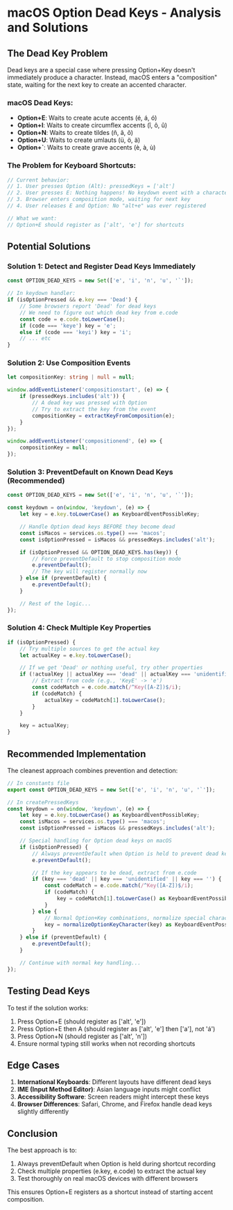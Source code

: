 # macOS Option Dead Keys - Analysis and Solutions

## The Dead Key Problem

Dead keys are a special case where pressing Option+Key doesn't immediately produce a character. Instead, macOS enters a "composition" state, waiting for the next key to create an accented character.

### macOS Dead Keys:

- **Option+E**: Waits to create acute accents (é, á, ó)
- **Option+I**: Waits to create circumflex accents (î, ô, û)
- **Option+N**: Waits to create tildes (ñ, ã, õ)
- **Option+U**: Waits to create umlauts (ü, ö, ä)
- **Option+`**: Waits to create grave accents (è, à, ù)

### The Problem for Keyboard Shortcuts:

```javascript
// Current behavior:
// 1. User presses Option (Alt): pressedKeys = ['alt']
// 2. User presses E: Nothing happens! No keydown event with a character
// 3. Browser enters composition mode, waiting for next key
// 4. User releases E and Option: No "alt+e" was ever registered

// What we want:
// Option+E should register as ['alt', 'e'] for shortcuts
```

## Potential Solutions

### Solution 1: Detect and Register Dead Keys Immediately

```typescript
const OPTION_DEAD_KEYS = new Set(['e', 'i', 'n', 'u', '`']);

// In keydown handler:
if (isOptionPressed && e.key === 'Dead') {
	// Some browsers report 'Dead' for dead keys
	// We need to figure out which dead key from e.code
	const code = e.code.toLowerCase();
	if (code === 'keye') key = 'e';
	else if (code === 'keyi') key = 'i';
	// ... etc
}
```

### Solution 2: Use Composition Events

```typescript
let compositionKey: string | null = null;

window.addEventListener('compositionstart', (e) => {
	if (pressedKeys.includes('alt')) {
		// A dead key was pressed with Option
		// Try to extract the key from the event
		compositionKey = extractKeyFromComposition(e);
	}
});

window.addEventListener('compositionend', (e) => {
	compositionKey = null;
});
```

### Solution 3: PreventDefault on Known Dead Keys (Recommended)

```typescript
const OPTION_DEAD_KEYS = new Set(['e', 'i', 'n', 'u', '`']);

const keydown = on(window, 'keydown', (e) => {
	let key = e.key.toLowerCase() as KeyboardEventPossibleKey;

	// Handle Option dead keys BEFORE they become dead
	const isMacos = services.os.type() === 'macos';
	const isOptionPressed = isMacos && pressedKeys.includes('alt');

	if (isOptionPressed && OPTION_DEAD_KEYS.has(key)) {
		// Force preventDefault to stop composition mode
		e.preventDefault();
		// The key will register normally now
	} else if (preventDefault) {
		e.preventDefault();
	}

	// Rest of the logic...
});
```

### Solution 4: Check Multiple Key Properties

```typescript
if (isOptionPressed) {
	// Try multiple sources to get the actual key
	let actualKey = e.key.toLowerCase();

	// If we get 'Dead' or nothing useful, try other properties
	if (!actualKey || actualKey === 'dead' || actualKey === 'unidentified') {
		// Extract from code (e.g., 'KeyE' -> 'e')
		const codeMatch = e.code.match(/^Key([A-Z])$/i);
		if (codeMatch) {
			actualKey = codeMatch[1].toLowerCase();
		}
	}

	key = actualKey;
}
```

## Recommended Implementation

The cleanest approach combines prevention and detection:

```typescript
// In constants file
export const OPTION_DEAD_KEYS = new Set(['e', 'i', 'n', 'u', '`']);

// In createPressedKeys
const keydown = on(window, 'keydown', (e) => {
	let key = e.key.toLowerCase() as KeyboardEventPossibleKey;
	const isMacos = services.os.type() === 'macos';
	const isOptionPressed = isMacos && pressedKeys.includes('alt');

	// Special handling for Option dead keys on macOS
	if (isOptionPressed) {
		// Always preventDefault when Option is held to prevent dead key composition
		e.preventDefault();

		// If the key appears to be dead, extract from e.code
		if (key === 'dead' || key === 'unidentified' || key === '') {
			const codeMatch = e.code.match(/^Key([A-Z])$/i);
			if (codeMatch) {
				key = codeMatch[1].toLowerCase() as KeyboardEventPossibleKey;
			}
		} else {
			// Normal Option+Key combinations, normalize special characters
			key = normalizeOptionKeyCharacter(key) as KeyboardEventPossibleKey;
		}
	} else if (preventDefault) {
		e.preventDefault();
	}

	// Continue with normal key handling...
});
```

## Testing Dead Keys

To test if the solution works:

1. Press Option+E (should register as ['alt', 'e'])
2. Press Option+E then A (should register as ['alt', 'e'] then ['a'], not 'á')
3. Press Option+N (should register as ['alt', 'n'])
4. Ensure normal typing still works when not recording shortcuts

## Edge Cases

1. **International Keyboards**: Different layouts have different dead keys
2. **IME (Input Method Editor)**: Asian language inputs might conflict
3. **Accessibility Software**: Screen readers might intercept these keys
4. **Browser Differences**: Safari, Chrome, and Firefox handle dead keys slightly differently

## Conclusion

The best approach is to:

1. Always preventDefault when Option is held during shortcut recording
2. Check multiple properties (e.key, e.code) to extract the actual key
3. Test thoroughly on real macOS devices with different browsers

This ensures Option+E registers as a shortcut instead of starting accent composition.
